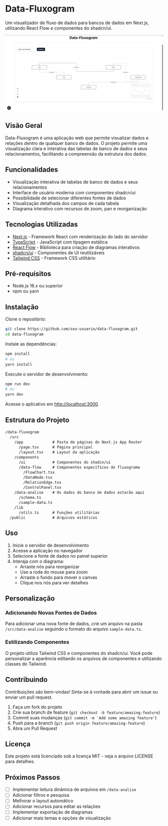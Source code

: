 # Data-Fluxogram

Um visualizador de fluxo de dados para bancos de dados em Next.js, utilizando React Flow e componentes do shadcn/ui.

![Data-Fluxogram](./images/DATA-FLUXOGRAM.PNG)

## Visão Geral

Data-Fluxogram é uma aplicação web que permite visualizar dados e relações dentro de qualquer banco de dados. O projeto permite uma visualização clara e interativa das tabelas de banco de dados e seus relacionamentos, facilitando a compreensão da estrutura dos dados.

## Funcionalidades

- Visualização interativa de tabelas de banco de dados e seus relacionamentos
- Interface de usuário moderna com componentes shadcn/ui
- Possibilidade de selecionar diferentes fontes de dados
- Visualização detalhada dos campos de cada tabela
- Diagrama interativo com recursos de zoom, pan e reorganização

## Tecnologias Utilizadas

- [Next.js](https://nextjs.org/) - Framework React com renderização do lado do servidor
- [TypeScript](https://www.typescriptlang.org/) - JavaScript com tipagem estática
- [React Flow](https://reactflow.dev/) - Biblioteca para criação de diagramas interativos
- [shadcn/ui](https://ui.shadcn.com/) - Componentes de UI reutilizáveis
- [Tailwind CSS](https://tailwindcss.com/) - Framework CSS utilitário

## Pré-requisitos

- Node.js 16.x ou superior
- npm ou yarn

## Instalação

Clone o repositório:

```bash
git clone https://github.com/seu-usuario/data-fluxogram.git
cd data-fluxogram
```

Instale as dependências:

```bash
npm install
# ou
yarn install
```

Execute o servidor de desenvolvimento:

```bash
npm run dev
# ou
yarn dev
```

Acesse o aplicativo em [http://localhost:3000](http://localhost:3000).

## Estrutura do Projeto

```
/data-fluxogram
  /src
    /app             # Pasta de páginas do Next.js App Router
      /page.tsx      # Página principal
      /layout.tsx    # Layout da aplicação
    /components
      /ui            # Componentes do shadcn/ui
      /data-flow     # Componentes específicos do fluxograma
        /FlowChart.tsx
        /DataNode.tsx
        /RelationEdge.tsx
        /ControlPanel.tsx
    /data-analise    # Os dados do banco de dados estarão aqui
      /schema.ts
      /sample-data.ts
    /lib
      /utils.ts      # Funções utilitárias
  /public            # Arquivos estáticos
```

## Uso

1. Inicie o servidor de desenvolvimento
2. Acesse a aplicação no navegador
3. Selecione a fonte de dados no painel superior
4. Interaja com o diagrama:
   - Arraste nós para reorganizar
   - Use a roda do mouse para zoom
   - Arraste o fundo para mover o canvas
   - Clique nos nós para ver detalhes

## Personalização

### Adicionando Novas Fontes de Dados

Para adicionar uma nova fonte de dados, crie um arquivo na pasta `/src/data-analise` seguindo o formato do arquivo `sample-data.ts`.

### Estilizando Componentes

O projeto utiliza Tailwind CSS e componentes do shadcn/ui. Você pode personalizar a aparência editando os arquivos de componentes e utilizando classes do Tailwind.

## Contribuindo

Contribuições são bem-vindas! Sinta-se à vontade para abrir um issue ou enviar um pull request.

1. Faça um fork do projeto
2. Crie sua branch de feature (`git checkout -b feature/amazing-feature`)
3. Commit suas mudanças (`git commit -m 'Add some amazing feature'`)
4. Push para a branch (`git push origin feature/amazing-feature`)
5. Abra um Pull Request

## Licença

Este projeto está licenciado sob a licença MIT - veja o arquivo LICENSE para detalhes.

## Próximos Passos

- [ ] Implementar leitura dinâmica de arquivos em `/data-analise`
- [ ] Adicionar filtros e pesquisa
- [ ] Melhorar o layout automático
- [ ] Adicionar recursos para editar as relações
- [ ] Implementar exportação de diagramas
- [ ] Adicionar mais temas e opções de visualização
